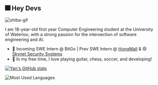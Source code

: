 ## 🎆 Hey Devs 

![shiba-gif](https://gist.githubusercontent.com/Chuncheonian/0b458eb00f72d648e65d69ab08ca16b8/raw/91dfc8ec23b03cae760d6635d397aaf879f51c16/shiba.gif)

I am 18-year-old first year Computer Engineering student at the University of Waterloo, with a strong passion for the intersection of software engineering and AI. 
  * 💼 Incoming SWE Intern @ BitGo | Prev SWE Intern @ [HongMall](https://www.hongmall.com/index.php/en/home-english-2/) & @ [Skynet Security Systems](https://www.skynetsystems.ca)  
  * 🌱 In my free time, I love playing guitar, chess, soccer, and developing! 

[![Yan's GitHub stats](https://github-readme-stats.vercel.app/api?username=yanxue06&hide=issues&theme=tokyonight)](https://github.com/anuraghazra/github-readme-stats)

![Most Used Languages](https://github-readme-stats.vercel.app/api/top-langs/?username=yanxue06&hide=c,jupyter%20notebook&layout=compact&theme=dark)

